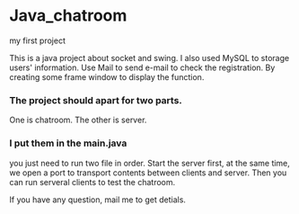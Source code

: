 # Java_chatroom
my first project
 
This is a java project about socket and swing.
I also used MySQL to storage users' information.
Use Mail to send e-mail to check the registration.
By creating some frame window to display the function.

### The project should apart for two parts.
One is chatroom. The other is server.


### I put them in the main.java
you just need to run two file in order.
Start the server first, at the same time, we open a port to transport contents between clients and server.
Then you can run serveral clients to test the chatroom.

If you have any question, mail me to get detials.


